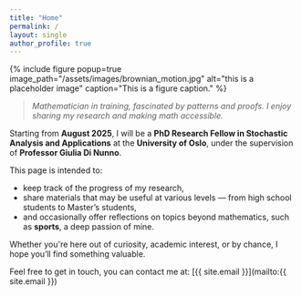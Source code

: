 ```yaml
---
title: "Home"
permalink: /
layout: single
author_profile: true
---
```


{% include figure popup=true image_path="/assets/images/brownian_motion.jpg" alt="this is a placeholder image" caption="This is a figure caption." %}  


> *Mathematician in training, fascinated by patterns and proofs. I enjoy sharing my research and making math accessible.*

Starting from **August 2025**, I will be a **PhD Research Fellow in Stochastic Analysis and Applications** at the **University of Oslo**, under the supervision of **Professor Giulia Di Nunno**.

This page is intended to:

- keep track of the progress of my research,
- share materials that may be useful at various levels — from high school students to Master’s students,
- and occasionally offer reflections on topics beyond mathematics, such as **sports**, a deep passion of mine.

Whether you're here out of curiosity, academic interest, or by chance, I hope you’ll find something valuable.

Feel free to get in touch, you can contact me at: [{{ site.email }}](mailto:{{ site.email }})
